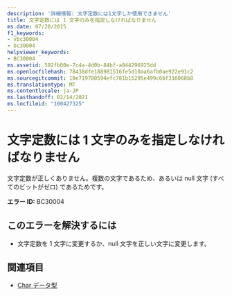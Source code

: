 ```yaml
---
description: '詳細情報: 文字定数には1文字しか使用できません'
title: 文字定数には 1 文字のみを指定しなければなりません
ms.date: 07/20/2015
f1_keywords:
- vbc30004
- bc30004
helpviewer_keywords:
- BC30004
ms.assetid: 592fb00e-7c4a-4d0b-84bf-a844296925dd
ms.openlocfilehash: 78438dfe188981516fe5d10aa6afb0ae922e91c2
ms.sourcegitcommit: 10e719780594efc781b15295e499c66f316068b8
ms.translationtype: MT
ms.contentlocale: ja-JP
ms.lasthandoff: 02/14/2021
ms.locfileid: "100427325"
---
```

# <a name="character-constant-must-contain-exactly-one-character"></a>文字定数には 1 文字のみを指定しなければなりません

文字定数が正しくありません。複数の文字であるため、あるいは null 文字 (すべてのビットがゼロ) であるためです。  
  
 **エラー ID:** BC30004  
  
## <a name="to-correct-this-error"></a>このエラーを解決するには  
  
- 文字定数を 1 文字に変更するか、null 文字を正しい文字に変更します。  
  
## <a name="see-also"></a>関連項目

- [Char データ型](../language-reference/data-types/char-data-type.md)
